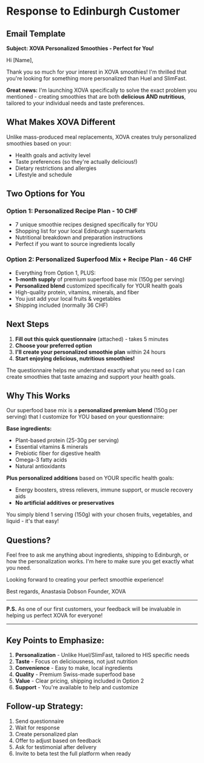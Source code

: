 # Response to Edinburgh Customer

## Email Template

**Subject: XOVA Personalized Smoothies - Perfect for You!**

Hi [Name],

Thank you so much for your interest in XOVA smoothies! I'm thrilled that you're looking for something more personalized than Huel and SlimFast.

**Great news:** I'm launching XOVA specifically to solve the exact problem you mentioned - creating smoothies that are both **delicious AND nutritious**, tailored to your individual needs and taste preferences.

## What Makes XOVA Different

Unlike mass-produced meal replacements, XOVA creates truly personalized smoothies based on your:
- Health goals and activity level
- Taste preferences (so they're actually delicious!)
- Dietary restrictions and allergies
- Lifestyle and schedule

## Two Options for You

### **Option 1: Personalized Recipe Plan** - 10 CHF
- 7 unique smoothie recipes designed specifically for YOU
- Shopping list for your local Edinburgh supermarkets
- Nutritional breakdown and preparation instructions
- Perfect if you want to source ingredients locally

### **Option 2: Personalized Superfood Mix + Recipe Plan** - 46 CHF
- Everything from Option 1, PLUS:
- **1-month supply** of premium superfood base mix (150g per serving)
- **Personalized blend** customized specifically for YOUR health goals
- High-quality protein, vitamins, minerals, and fiber
- You just add your local fruits & vegetables
- Shipping included (normally 36 CHF)

## Next Steps

1. **Fill out this quick questionnaire** (attached) - takes 5 minutes
2. **Choose your preferred option**
3. **I'll create your personalized smoothie plan** within 24 hours
4. **Start enjoying delicious, nutritious smoothies!**

The questionnaire helps me understand exactly what you need so I can create smoothies that taste amazing and support your health goals.

## Why This Works

Our superfood base mix is a **personalized premium blend** (150g per serving) that I customize for YOU based on your questionnaire:

**Base ingredients:**
- Plant-based protein (25-30g per serving)
- Essential vitamins & minerals
- Prebiotic fiber for digestive health
- Omega-3 fatty acids
- Natural antioxidants

**Plus personalized additions** based on YOUR specific health goals:
- Energy boosters, stress relievers, immune support, or muscle recovery aids
- **No artificial additives or preservatives**

You simply blend 1 serving (150g) with your chosen fruits, vegetables, and liquid - it's that easy!

## Questions?

Feel free to ask me anything about ingredients, shipping to Edinburgh, or how the personalization works. I'm here to make sure you get exactly what you need.

Looking forward to creating your perfect smoothie experience!

Best regards,
Anastasia Dobson
Founder, XOVA

---

**P.S.** As one of our first customers, your feedback will be invaluable in helping us perfect XOVA for everyone!

---

## Key Points to Emphasize:

1. **Personalization** - Unlike Huel/SlimFast, tailored to HIS specific needs
2. **Taste** - Focus on deliciousness, not just nutrition
3. **Convenience** - Easy to make, local ingredients
4. **Quality** - Premium Swiss-made superfood base
5. **Value** - Clear pricing, shipping included in Option 2
6. **Support** - You're available to help and customize

## Follow-up Strategy:

1. Send questionnaire
2. Wait for response
3. Create personalized plan
4. Offer to adjust based on feedback
5. Ask for testimonial after delivery
6. Invite to beta test the full platform when ready
